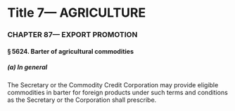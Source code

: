 
# Title 7— AGRICULTURE
### CHAPTER 87— EXPORT PROMOTION
#### § 5624. Barter of agricultural commodities
##### (a) In general

The Secretary or the Commodity Credit Corporation may provide eligible commodities in barter for foreign products under such terms and conditions as the Secretary or the Corporation shall prescribe.
